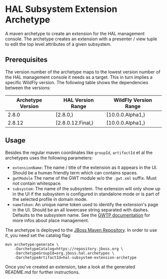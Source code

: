 # HAL Subsystem Extension Archetype

A maven archetype to create an extension for the HAL management console. The archetype creates an extension with a presenter / view tuple to edit the top level attributes of a given subsystem. 

## Prerequisites

The version number of the archetype maps to the lowest version number of the HAL management console it needs as a target. This in turn implies a specific WildFly version. The following table shows the dependencies between the versions:  
  
| Archetype Version | HAL Version Range | WildFly Version Range |
|-------------------|-------------------|-----------------------|
| 2.8.0             | [2.8.0,)          | [10.0.0.Alpha1,)      |
| 2.8.12            | [2.8.0.12.Final,) | [10.0.0.Alpha1,)      |

## Usage

Besides the regular maven coordinates like `groupId`, `artifactId` et al the archetypes uses the following parameters:

- `extensionName`: The name / title of the extension as it appears in the UI. Should be a human friendly term which can contains spaces. 
- `gwtModule` The name of the GWT module w/o the `.gwt.xml` suffix. Must not contain whitespace. 
- `subsystem`: The name of the subsystem. The extension will only show up in the UI if the subsystem is configured in standalone mode or is part of the selected profile in domain mode. 
- `nameToken`: An unique name token used to identify the extension's page in the UI. Should be an all lowercase string separated with dashes. Defaults to the subsystem name. See the [GWTP documentation](http://dev.arcbees.com/gwtp/features/PlaceManager.html) for more infos about place management.
 
The archetype is deployed to the [JBoss Maven Repository](https://repository.jboss.org). In order to use it, you need set the catalog flag: 

```
mvn archetype:generate \
    -DarchetypeCatalog=https://repository.jboss.org \
    -DarchetypeGroupId=org.jboss.hal.archetypes \
    -DarchetypeArtifactId=hal-subsystem-extension-archetype
```

Once you've created an extension, take a look at the generated README.md for further instructions.
